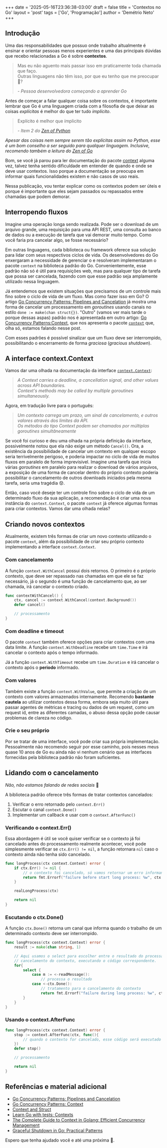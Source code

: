 +++
date = '2025-05-16T23:36:38-03:00'
draft = false
title = 'Contextos no Go'
layout = 'post'
tags = ['Go', 'Programação']
author = 'Demétrio Neto'
+++

## Introdução

Uma das responsabilidades que possuo onde trabalho altualmente é ensinar e
orientar pessoas menos experientes e uma das principais dúvidas que recebo
relacionadas a Go é sobre **contextos**.

> Mas eu não aguento mais passar isso em praticamente toda chamada que faço.\
> Outras linguagens não têm isso, por que eu tenho que me preocupar 🤯?
>
> _- Pessoa desenvolvedora começando a aprender Go_

Antes de começar a falar qualquer coisa sobre os contextos, é importante lembrar
que Go é uma linguagem criada com a filosofia de que deixar as coisas
_explícitas_ é melhor do que ter tudo _implícito_.

> Explícito é melhor que ímplicito
>
> _- Item 2 do [Zen of Python](https://peps.python.org/pep-0020/)_
>

_Apesar das coisas nem sempre serem tão explícitas assim no Python, esse é um bom conselho a ser seguido para qualquer linguagem. Inclusive, recomendo também a leitura do [Zen of Go](https://dave.cheney.net/2020/02/23/the-zen-of-go)_

Bom, se você já parou para ler documentação do pacote
[context](https://pkg.go.dev/context) alguma vez, talvez tenha sentido
dificuldade em entender de quando e onde se deve usar contextos. Isso porque a
documentação se preocupa em informar quais funcionalidades existem e não casos
de uso reais.

Nessa publicação, vou tentar explicar como os contextos podem ser úteis e porque
é importante que eles sejam passados ou repassados entre chamadas que podem
demorar.

## Interropendo fluxos

Imagine uma operação longa sendo realizada. Pode ser o download de um arquivo
grande, uma requisição para uma API REST, uma consulta ao banco de dados ou a
execução de tarefa que vai demorar muito tempo. Como você faria pra cancelar
algo, se fosse necessário?

Em outras linguagens, cada biblioteca ou framework oferece sua solução para
lidar com seus respectivos ciclos de vida. Os desenvolvedores do Go enxergaram a
necessidade de gerenciar o e resolveram implementaram o pacote `context` na
biblioteca padrão do Go. Convenientemente, esse padrão não só é útil para
requisições web, mas para qualquer tipo de tarefa que possa ser cancelada,
fazendo com que esse padrão seja amplamente utilizado nessa linguagem.

Já entendemos que existem situações que precisamos de um controle mais fino
sobre o ciclo de vida de um fluxo. Mas como fazer isso em Go?
O artigo [Go Concurrency Patterns: Pipelines and Cancelation](https://go.dev/blog/pipelines)
já mostra uma forma de cancelar um processamento em _goroutines_ usando canais
no estilo `done := make(chan struct{})`. "Outro" (vamos ver mais tarde o porque
dessas aspas) padrão nos é apresentada em outro artigo: [Go Concurrency Patterns:Context](https://go.dev/blog/context),
que nos apresenta o pacote [`context`](https://pkg.go.dev/context) que, olha só,
estamos falando nesse post.

Com esses padrões é possível sinalizar que um fluxo deve ser interrompido,
possibilitando o encerramento de forma _graciosa_ (_gracious shutdown_).

## A interface context.Context

Vamos dar uma olhada na documentação da interface [`context.Context`](https://pkg.go.dev/context#Context):

> _A Context carries a deadline, a cancellation signal, and other values across API boundaries._\
> _Context's methods may be called by multiple goroutines simultaneously._

Agora, em tradução livre para o português:

> _Um contexto carrega um prazo, um sinal de cancelamento, e outros valores através dos limites da API._\
> _Os métodos do tipo Context podem ser chamados por múltiplas goroutines simultâneamente_

Se você foi curioso e deu uma olhada na própria definição da interface,
possivelmente notou que ela não exige um método `Cancel()`. Ora, a existência da
possibilidade de cancelar um contexto em qualquer escopo seria terrivelmente
perigoso, e poderia impactar no ciclo de vida de muitos fluxos em paralelo de
forma imprevisível. Imagine uma tarefa que inicia várias _goroutines_ em
paralelo para realizar o download de vários arquivos, a exposição de uma forma
de cancelar dentro do próprio contexto poderia possibilitar o cancelamento de
outros downloads iniciados pela mesma tarefa, seria uma tragédia 😟.

Então, caso você deseje ter um controle fino sobre o ciclo de vida de um
determinado fluxo da sua aplicação, a recomendação é criar uma nova instância do
`context.Context`, o pacote `context` já oferece algumas formas para criar
contextos. Vamos dar uma olhada nelas?

## Criando novos contextos

Atualmente, existem três formas de criar um novo contexto utilizando o pacote
`context`, além da possibilidade de criar seu próprio contexto implementando a
interface `context.Context`.

### Com cancelamento

A função `context.WithCancel` possui dois retornos. O primeiro é o próprio
contexto, que deve ser repassado nas chamadas em que ele se faz necessário, já o
segundo é uma função de cancelamento que, ao ser chamada, irá cancelar o
contexto criado.

```go
func contextWithCancel() {
    ctx, cancel := context.WithCancel(context.Background())
    defer cancel()

    // processamento
}
```

### Com deadline e timeout

O pacote `context` também oferece opções para criar contextos com uma data
limite. A função `context.WithDeadline` recebe um `time.Time` e irá cancelar o
contexto após o tempo informado.

Já a função `context.WithTimeout` recebe um `time.Duration` e irá cancelar o
contexto após o **periodo** informado.

### Com valores

Também existe a função `context.WithValue`, que permite a criação de um contexto
com valores armazenados internamente. Recomendo **bastante cautela** ao utilizar
contextos dessa forma, embora seja muito útil para passar agentes de métricas e
tracing ou dados de um request, como um request id, entre as diferentes camadas,
o abuso dessa opção pode causar problemas de clareza no código.

### Crie o seu próprio

Por se tratar de uma interface, você pode criar sua própria implementação.
Pessoalmente não recomendo seguir por esse caminho, pois nesses meus quase 10
anos de Go eu ainda não vi nenhum cenário que as interfaces fornecidas pela
biblioteca padrão não foram suficientes.

## Lidando com o cancelamento

_Não, não estamos falando de redes sociais_ 🫠

A biblioteca padrão oferece três formas de tratar contextos cancelados:

1. Verificar o erro retornado pelo `context.Err()`
2. Escutar o canal `context.Done()`
3. Implementar um callback e usar com o `context.AfterFunc()`

### Verificando o context.Err()

Essa abordagem é útil se você quiser verificar se o contexto já foi cancelado
antes do processamento realmente acontecer, você pode simplesmente verificar se
`ctx.Err() != nil`, a função retornara `nil` caso o contexto ainda não tenha
sido cancelado.

```go
func longProcess(ctx context.Context) error {
    if ctx.Err() != nil {
        // o contexto foi cancelado, só vamos retornar um erro informando o motivo, ok? 👍
        return fmt.Errorf("failure before start long process: %w", ctx.Err())
    }

    realLongProcess(ctx)

    return nil 
}
```

### Escutando o ctx.Done()

A função `ctx.Done()` retorna um canal que informa quando o trabalho de um
determinado contexto deve ser interrompido.

```go
func longProcess(ctx context.Context) error {
    result := make(chan string, 1)

    // Aqui usamos o select para escolher entre o resultado do processamento e o
    // cancelamento do contexto, executando o código correspondente.
    for{
        select {
            case m := <-readMessage():
                // processa o resultado
            case <-ctx.Done():
                // tratamento para o cancelamento do contexto
                return fmt.Errorf("failure during long process: %w", ctx.Err())
        }
    }
}
```

### Usando o context.AfterFunc

```go
func longProcess(ctx context.Context) error {
    stop := context.AfterFunc(ctx, func(){
        // quando o contexto for cancelado, esse código será executado
    })
    defer stop()

    // processamento

    return nil
}
```

## Referências e material adicional

- [Go Concurrency Patterns: Pipelines and Cancelation](https://go.dev/blog/pipelines)
- [Go Concurrency Patterns: Context](https://go.dev/blog/context)
- [Context and Struct](https://go.dev/blog/context-and-structs)
- [Learn Go with tests: Contexts](https://quii.gitbook.io/learn-go-with-tests/go-fundamentals/context)
- [The Complete Guide to Context in Golang: Efficient Concurrency Management](https://medium.com/@jamal.kaksouri/the-complete-guide-to-context-in-golang-efficient-concurrency-management-43d722f6eaea)
- [Graceful Shutdown in Go: Practical Patterns](https://victoriametrics.com/blog/go-graceful-shutdown/index.html)

Espero que tenha ajudado você e até uma próxima 👋.
